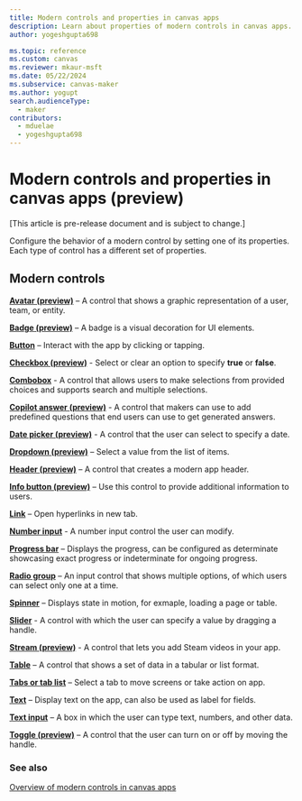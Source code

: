 ```yaml
---
title: Modern controls and properties in canvas apps
description: Learn about properties of modern controls in canvas apps.
author: yogeshgupta698

ms.topic: reference
ms.custom: canvas
ms.reviewer: mkaur-msft
ms.date: 05/22/2024
ms.subservice: canvas-maker
ms.author: yogupt
search.audienceType:
  - maker
contributors:
  - mduelae
  - yogeshgupta698
---
```


# Modern controls and properties in canvas apps (preview)

[This article is pre-release document and is subject to change.]

Configure the behavior of a modern control by setting one of its properties. Each type of control has a different set of properties.


## Modern controls

**[Avatar (preview)](modern-control-avatar.md)** – A control that shows a graphic representation of a user, team, or entity.

**[Badge (preview)](modern-controls-badge.md)** – A badge is a visual decoration for UI elements.

**[Button](modern-control-button.md)** – Interact with the app by clicking or tapping.

**[Checkbox (preview)](modern-control-checkbox.md)** - Select or clear an option to specify **true** or **false**.

**[Combobox](modern-control-combobox.md)** - A control that allows users to make selections from provided choices and supports search and multiple selections.

**[Copilot answer (preview)](modern-control-copilot-answer.md)** - A control that makers can use to add predefined questions that end users can use to get generated answers.

**[Date picker (preview)](modern-controls-date-picker.md)** - A control that the user can select to specify a date.

**[Dropdown (preview)](modern-control-dropdown.md)** – Select a value from the list of items.

**[Header (preview)](modern-controls-header.md)** – A control that creates a modern app header.

**[Info button (preview)](modern-control-info-button.md)** – Use this control to provide additional information to users.

**[Link](modern-control-link.md)** – Open hyperlinks in new tab.

**[Number input](modern-control-number-input.md)** - A number input control the user can modify.

**[Progress bar](modern-control-progress-bar.md)** – Displays the progress, can be configured as determinate showcasing exact progress or indeterminate for ongoing progress.

**[Radio group](modern-controls-radio-group.md)** – An input control that shows multiple options, of which users can select only one at a time.

**[Spinner](modern-control-spinner.md)** – Displays state in motion, for exmaple, loading a page or table.

**[Slider](modern-control-slider.md)** - A control with which the user can specify a value by dragging a handle.

**[Stream (preview)](new-stream-video-control.md)** - A control that lets you add Steam videos in your app.

**[Table](modern-control-table.md)** – A control that shows a set of data in a tabular or list format.

**[Tabs or tab list](modern-control-tabs-or-tabs-list.md)** – Select a tab to move screens or take action on app.

**[Text](modern-control-text.md)** – Display text on the app, can also be used as label for fields.

**[Text input](modern-control-text-input.md)** – A box in which the user can type text, numbers, and other data.

**[Toggle (preview)](modern-control-toggle.md)** – A control that the user can turn on or off by moving the handle.


### See also
[Overview of modern controls in canvas apps](overview-modern-controls.md)




